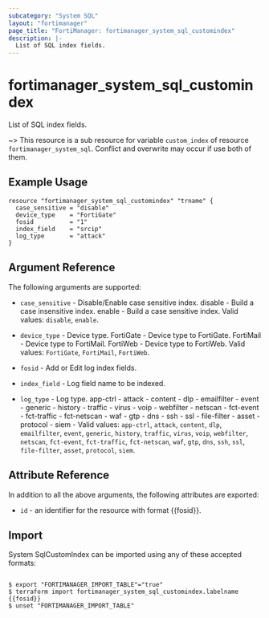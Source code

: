 ```yaml
---
subcategory: "System SQL"
layout: "fortimanager"
page_title: "FortiManager: fortimanager_system_sql_customindex"
description: |-
  List of SQL index fields.
---
```


# fortimanager_system_sql_customindex
List of SQL index fields.

~> This resource is a sub resource for variable `custom_index` of resource `fortimanager_system_sql`. Conflict and overwrite may occur if use both of them.



## Example Usage

```hcl
resource "fortimanager_system_sql_customindex" "trname" {
  case_sensitive = "disable"
  device_type    = "FortiGate"
  fosid          = "1"
  index_field    = "srcip"
  log_type       = "attack"
}
```

## Argument Reference


The following arguments are supported:


* `case_sensitive` - Disable/Enable case sensitive index. disable - Build a case insensitive index. enable - Build a case sensitive index. Valid values: `disable`, `enable`.

* `device_type` - Device type. FortiGate - Device type to FortiGate. FortiMail - Device type to FortiMail. FortiWeb - Device type to FortiWeb. Valid values: `FortiGate`, `FortiMail`, `FortiWeb`.

* `fosid` - Add or Edit log index fields.
* `index_field` - Log field name to be indexed.
* `log_type` - Log type. app-ctrl -  attack -  content -  dlp -  emailfilter -  event -  generic -  history -  traffic -  virus -  voip -  webfilter -  netscan -  fct-event -  fct-traffic -  fct-netscan -  waf -  gtp -  dns -  ssh -  ssl -  file-filter -  asset -  protocol -  siem -  Valid values: `app-ctrl`, `attack`, `content`, `dlp`, `emailfilter`, `event`, `generic`, `history`, `traffic`, `virus`, `voip`, `webfilter`, `netscan`, `fct-event`, `fct-traffic`, `fct-netscan`, `waf`, `gtp`, `dns`, `ssh`, `ssl`, `file-filter`, `asset`, `protocol`, `siem`.



## Attribute Reference

In addition to all the above arguments, the following attributes are exported:
* `id` - an identifier for the resource with format {{fosid}}.

## Import

System SqlCustomIndex can be imported using any of these accepted formats:
```

$ export "FORTIMANAGER_IMPORT_TABLE"="true"
$ terraform import fortimanager_system_sql_customindex.labelname {{fosid}}
$ unset "FORTIMANAGER_IMPORT_TABLE"
```

